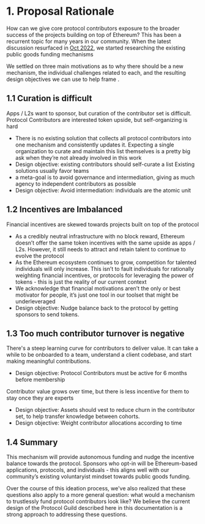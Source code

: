 # 1. Proposal Rationale

How can we give core protocol contributors exposure to the broader success of the projects building on top of Ethereum? This has been a recurrent topic for many years in our community. When the latest discussion resurfaced in [Oct 2022](https://twitter.com/dannyryan/status/1454065104819916803?s=20&t=UpzCC7pDSqldgV-TAIMFiA), we started researching the  existing public goods funding mechanisms

We settled on three main motivations as to why there should be a new mechanism, the individual challenges related to each, and the resulting design objectives we can use to help frame .

## 1.1 Curation is difficult

Apps / L2s want to sponsor, but curation of the contributor set is difficult. Protocol Contributors are interested token upside, but self-organizing is hard
- There is no existing solution that collects all protocol contributors into one mechanism and consistently updates it. Expecting a single organization to curate and maintain this list themselves is a pretty big ask when they’re not already involved in this work
- Design objective: existing contributors should self-curate a list
Existing solutions usually favor teams
- a meta-goal is to avoid governance and intermediation, giving as much agency to independent contributors as possible
- Design objective: Avoid intermediation: individuals are the atomic unit

## 1.2 Incentives are Imbalanced

Financial incentives are skewed towards projects built on top of the protocol
- As a credibly neutral infrastructure with no block reward, Ethereum doesn’t offer the same token incentives with the same upside as apps / L2s. However, it still needs to attract and retain talent to continue to evolve the protocol
- As the Ethereum ecosystem continues to grow, competition for talented individuals will only increase. This isn’t to fault individuals for rationally weighting financial incentives, or protocols for leveraging the power of tokens - this is just the reality of our current context
- We acknowledge that financial motivations aren’t the only or best motivator for people, it’s just one tool in our toolset that might be underleveraged
- Design objective: Nudge balance back to the protocol by getting sponsors to send tokens.

## 1.3 Too much contributor turnover is negative

There's a steep learning curve for contributors to deliver value. It can take a while to be onboarded to a team, understand a client codebase, and start making meaningful contributions.
- Design objective: Protocol Contributors must be active for 6 months before membership

Contributor value grows over time, but there is less incentive for them to stay once they are experts
- Design objective: Assets should vest to reduce churn in the contributor set, to help transfer knowledge between cohorts.
- Design objective: Weight contributor allocations  according to time

## 1.4 Summary

This mechanism will provide autonomous funding and nudge the incentive balance towards the protocol. Sponsors who opt-in will be Ethereum-based applications, protocols, and individuals - this aligns well with our community’s existing voluntaryist mindset towards public goods funding.

Over the course of this ideation process, we've also realized that these questions also apply to a more general question: what would a mechanism to trustlessly fund protocol contributors look like? We believe the current design of the Protocol Guild described here in this documentation is a strong approach to addressing these questions.
